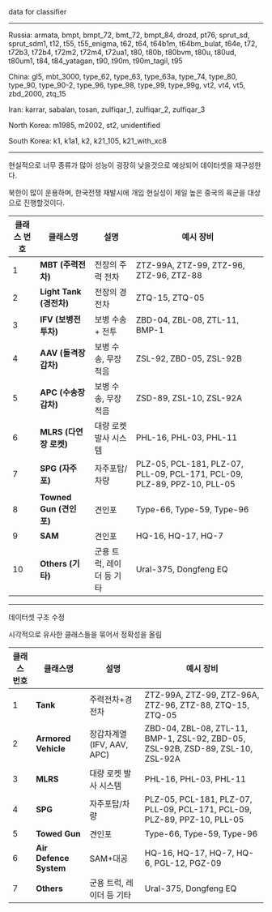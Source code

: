 data for classifier

---

Russia: armata, bmpt, bmpt_72, bmt_72, bmpt_84, drozd, pt76, sprut_sd, sprut_sdm1, t12, t55, t55_enigma, t62, t64, t64b1m, t64bm_bulat, t64e, t72, t72b3, t72b4, t72m2, t72m4, t72ua1, t80, t80b, t80bvm, t80u, t80ud, t80um1, t84, t84_yatagan, t90, t90m, t90m_tagil, t95


China: gl5, mbt_3000, type_62, type_63, type_63a, type_74, type_80, type_90, type_90-2, type_96, type_98, type_99, type_99g, vt2, vt4, vt5, zbd_2000, ztq_15


Iran: karrar, sabalan, tosan, zulfiqar_1, zulfiqar_2, zulfiqar_3


North Korea: m1985, m2002, st2, unidentified


South Korea: k1, k1a1, k2, k21_105, k21_with_xc8

---
현실적으로 너무 종류가 많아 성능이 굉장히 낮을것으로 예상되어 데이터셋을 재구성한다.

북한이 많이 운용하며, 한국전쟁 재발시에 개입 현실성이 제일 높은 중국의 육군을 대상으로 진행할것이다.

| 클래스 번호 | 클래스명              | 설명              | 예시 장비                 |
| ------ | ----------------- | --------------- | --------------------- |
| 1      | **MBT (주력전차)**    | 전장의 주력 전차       | ZTZ-99A, ZTZ-99, ZTZ-96, ZTZ-96, ZTZ-88 |
| 2      | **Light Tank (경전차)**    | 전장의 경전차       | ZTQ-15, ZTQ-05 |
| 3      | **IFV (보병전투차)**   | 보병 수송 + 전투      | ZBD-04, ZBL-08, ZTL-11, BMP-1         |
| 4      | **AAV (돌격장갑차)**   | 보병 수송, 무장 적음    | ZSL-92, ZBD-05, ZSL-92B      |
| 5      | **APC (수송장갑차)**   | 보병 수송, 무장 적음    | ZSD-89, ZSL-10, ZSL-92A      |
| 6      | **MLRS (다연장 로켓)** | 대량 로켓 발사 시스템    | PHL-16, PHL-03, PHL-11          |
| 7      | **SPG (자주포)**     | 자주포탑/차량  | PLZ-05, PCL-181, PLZ-07, PLL-09, PCL-171, PCL-09, PLZ-89, PPZ-10, PLL-05          |
| 8      | **Towned Gun (견인포)** | 견인포 | Type-66, Type-59, Type-96   |
| 9      | **SAM** | 견인포 | HQ-16, HQ-17, HQ-7   |
| 10      | **Others (기타)**   | 군용 트럭, 레이더 등 기타 | Ural-375, Dongfeng EQ |
---
데이터셋 구조 수정

시각적으로 유사한 클래스들을 묶어서 정확성을 올림

| 클래스 번호 | 클래스명              | 설명              | 예시 장비                 |
| ------ | ----------------- | --------------- | --------------------- |
| 1      | **Tank**    | 주력전차+경전차       | ZTZ-99A, ZTZ-99, ZTZ-96A, ZTZ-96, ZTZ-88, ZTQ-15, ZTQ-05 |
| 2      | **Armored Vehicle**   | 장갑차계열(IFV, AAV, APC)      | ZBD-04, ZBL-08, ZTL-11, BMP-1, ZSL-92, ZBD-05, ZSL-92B, ZSD-89, ZSL-10, ZSL-92A         |
| 3      | **MLRS** | 대량 로켓 발사 시스템    | PHL-16, PHL-03, PHL-11          |
| 4      | **SPG**     | 자주포탑/차량  | PLZ-05, PCL-181, PLZ-07, PLL-09, PCL-171, PCL-09, PLZ-89, PPZ-10, PLL-05          |
| 5      | **Towed Gun** | 견인포 | Type-66, Type-59, Type-96   |
| 6      | **Air Defence System** | SAM+대공 | HQ-16, HQ-17, HQ-7, HQ-6, PGL-12, PGZ-09   |
| 7      | **Others**   | 군용 트럭, 레이더 등 기타 | Ural-375, Dongfeng EQ |

